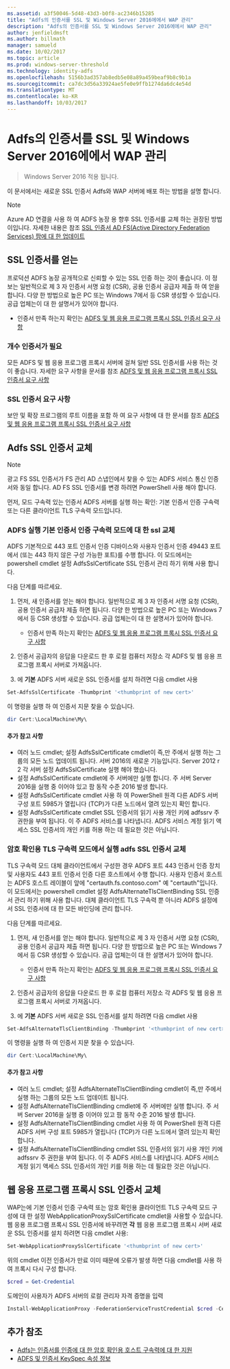 ```yaml
---
ms.assetid: a3f50046-5d48-43d3-b0f8-ac2346b15285
title: "Adfs의 인증서를 SSL 및 Windows Server 2016에에서 WAP 관리"
description: "Adfs의 인증서를 SSL 및 Windows Server 2016에에서 WAP 관리"
author: jenfieldmsft
ms.author: billmath
manager: samueld
ms.date: 10/02/2017
ms.topic: article
ms.prod: windows-server-threshold
ms.technology: identity-adfs
ms.openlocfilehash: 5156b3ad357ab8edb5e08a89a459beaf9b8c9b1a
ms.sourcegitcommit: ca7dc3d56a33924ae5fe0e9ffb1274da6dc4e54d
ms.translationtype: MT
ms.contentlocale: ko-KR
ms.lasthandoff: 10/03/2017
---
```

# <a name="managing-ssl-certificates-in-ad-fs-and-wap-in-windows-server-2016"></a>Adfs의 인증서를 SSL 및 Windows Server 2016에에서 WAP 관리

>Windows Server 2016 적용 됩니다.

이 문서에서는 새로운 SSL 인증서 Adfs와 WAP 서버에 배포 하는 방법을 설명 합니다.

>[!NOTE]
>Azure AD 연결을 사용 하 여 ADFS 농장 용 향후 SSL 인증서를 교체 하는 권장된 방법이입니다.  자세한 내용은 참조 [SSL 인증서 AD FS(Active Directory Federation Services) 팜에 대 한 업데이트](https://docs.microsoft.com/azure/active-directory/connect/active-directory-aadconnectfed-ssl-update)

## <a name="obtaining-your-ssl-certificates"></a>SSL 인증서를 얻는
프로덕션 ADFS 농장 공개적으로 신뢰할 수 있는 SSL 인증 하는 것이 좋습니다. 이 정보는 일반적으로 제 3 자 인증서 서명 요청 (CSR), 공용 인증서 공급자 제출 하 여 얻을 합니다. 다양 한 방법으로 높은 PC 또는 Windows 7에서 등 CSR 생성할 수 있습니다. 공급 업체는이 대 한 설명서가 있어야 합니다.

- 인증서 만족 하는지 확인는 [ADFS 및 웹 응용 프로그램 프록시 SSL 인증서 요구 사항](https://technet.microsoft.com/en-us/windows-server-docs/identity/ad-fs/overview/AD-FS-2016-Requirements#BKMK_1)

### <a name="how-many-certificates-are-needed"></a>개수 인증서가 필요
모든 ADFS 및 웹 응용 프로그램 프록시 서버에 걸쳐 일반 SSL 인증서를 사용 하는 것이 좋습니다. 자세한 요구 사항을 문서를 참조 [ADFS 및 웹 응용 프로그램 프록시 SSL 인증서 요구 사항](https://technet.microsoft.com/en-us/windows-server-docs/identity/ad-fs/overview/AD-FS-2016-Requirements#BKMK_1)

### <a name="ssl-certificate-requirements"></a>SSL 인증서 요구 사항
보안 및 확장 프로그램의 루트 이름을 포함 하 여 요구 사항에 대 한 문서를 참조 [ADFS 및 웹 응용 프로그램 프록시 SSL 인증서 요구 사항](https://technet.microsoft.com/en-us/windows-server-docs/identity/ad-fs/overview/AD-FS-2016-Requirements#BKMK_1)

## <a name="replacing-the-ssl-certificate-for-ad-fs"></a>Adfs SSL 인증서 교체
> [!NOTE]
> 광고 FS SSL 인증서가 FS 관리 AD 스냅인에서 찾을 수 있는 ADFS 서비스 통신 인증서와 동일 합니다. AD FS SSL 인증서를 변경 하려면 PowerShell 사용 해야 합니다.

먼저, 모드 구속력 있는 인증서 ADFS 서버를 실행 하는 확인: 기본 인증서 인증 구속력 또는 다른 클라이언트 TLS 구속력 모드입니다.

### <a name="replacing-the-ssl-certificate-for-ad-fs-running-in-default-certificate-authentication-binding-mode"></a>ADFS 실행 기본 인증서 인증 구속력 모드에 대 한 ssl 교체
ADFS 기본적으로 443 포트 인증서 인증 디바이스와 사용자 인증서 인증 49443 포트에서 (또는 443 하지 않은 구성 가능한 포트)를 수행 합니다.
이 모드에서는 powershell cmdlet 설정 AdfsSslCertificate SSL 인증서 관리 하기 위해 사용 합니다.

다음 단계를 따르세요.

1. 먼저, 새 인증서를 얻는 해야 합니다. 일반적으로 제 3 자 인증서 서명 요청 (CSR), 공용 인증서 공급자 제출 하면 됩니다. 다양 한 방법으로 높은 PC 또는 Windows 7에서 등 CSR 생성할 수 있습니다. 공급 업체는이 대 한 설명서가 있어야 합니다.

    * 인증서 만족 하는지 확인는 [ADFS 및 웹 응용 프로그램 프록시 SSL 인증서 요구 사항](https://technet.microsoft.com/en-us/windows-server-docs/identity/ad-fs/overview/AD-FS-2016-Requirements#BKMK_1)

1. 인증서 공급자의 응답을 다운로드 한 후 로컬 컴퓨터 저장소 각 ADFS 및 웹 응용 프로그램 프록시 서버로 가져옵니다.

1. 에 **기본** ADFS 서버 새로운 SSL 인증서를 설치 하려면 다음 cmdlet 사용

```powershell
Set-AdfsSslCertificate -Thumbprint '<thumbprint of new cert>'
```

이 명령을 실행 하 여 인증서 지문 찾을 수 있습니다.

```powershell
dir Cert:\LocalMachine\My\
```

#### <a name="additional-notes"></a>추가 참고 사항

* 여러 노드 cmdlet; 설정 AdfsSslCertificate cmdlet이 즉,만 주에서 실행 하는 그룹의 모든 노드 업데이트 됩니다. 서버 2016의 새로운 기능입니다. Server 2012 r 2 각 서버 설정 AdfsSslCertificate 실행 해야 했습니다.
* 설정 AdfsSslCertificate cmdlet에 주 서버에만 실행 합니다. 주 서버 Server 2016을 실행 중 이어야 있고 팜 동작 수준 2016 발생 합니다.
* 설정 AdfsSslCertificate cmdlet 사용 하 여 PowerShell 원격 다른 ADFS 서버 구성 포트 5985가 열립니다 (TCP)가 다른 노드에서 열려 있는지 확인 합니다.
* 설정 AdfsSslCertificate cmdlet SSL 인증서의 읽기 사용 개인 키에 adfssrv 주 권한을 부여 됩니다. 이 주 ADFS 서비스를 나타냅니다. ADFS 서비스 계정 읽기 액세스 SSL 인증서의 개인 키를 허용 하는 데 필요한 것은 아닙니다.

### <a name="replacing-the-ssl-certificate-for-ad-fs-running-in-alternate-tls-binding-mode"></a>암호 확인용 TLS 구속력 모드에서 실행 adfs SSL 인증서 교체
TLS 구속력 모드 대체 클라이언트에서 구성한 경우 ADFS 포트 443 인증서 인증 장치 및 사용자도 443 포트 인증서 인증 다른 호스트에서 수행 합니다. 사용자 인증서 호스트는 ADFS 호스트 레이블이 앞에 "certauth.fs.contoso.com" 예 "certauth"입니다.
이 모드에서는 powershell cmdlet 설정 AdfsAlternateTlsClientBinding SSL 인증서 관리 하기 위해 사용 합니다. 대체 클라이언트 TLS 구속력 뿐 아니라 ADFS 설정에서 SSL 인증서에 대 한 모든 바인딩에 관리 합니다.

다음 단계를 따르세요.

1. 먼저, 새 인증서를 얻는 해야 합니다. 일반적으로 제 3 자 인증서 서명 요청 (CSR), 공용 인증서 공급자 제출 하면 됩니다. 다양 한 방법으로 높은 PC 또는 Windows 7에서 등 CSR 생성할 수 있습니다. 공급 업체는이 대 한 설명서가 있어야 합니다.

    * 인증서 만족 하는지 확인는 [ADFS 및 웹 응용 프로그램 프록시 SSL 인증서 요구 사항](https://technet.microsoft.com/en-us/windows-server-docs/identity/ad-fs/overview/AD-FS-2016-Requirements#BKMK_1)

1. 인증서 공급자의 응답을 다운로드 한 후 로컬 컴퓨터 저장소 각 ADFS 및 웹 응용 프로그램 프록시 서버로 가져옵니다.

1. 에 **기본** ADFS 서버 새로운 SSL 인증서를 설치 하려면 다음 cmdlet 사용

```powershell
Set-AdfsAlternateTlsClientBinding -Thumbprint '<thumbprint of new cert>'
```

이 명령을 실행 하 여 인증서 지문 찾을 수 있습니다.

```powershell
dir Cert:\LocalMachine\My\
```

#### <a name="additional-notes"></a>추가 참고 사항

* 여러 노드 cmdlet; 설정 AdfsAlternateTlsClientBinding cmdlet이 즉,만 주에서 실행 하는 그룹의 모든 노드 업데이트 됩니다.
* 설정 AdfsAlternateTlsClientBinding cmdlet에 주 서버에만 실행 합니다. 주 서버 Server 2016을 실행 중 이어야 있고 팜 동작 수준 2016 발생 합니다.
* 설정 AdfsAlternateTlsClientBinding cmdlet 사용 하 여 PowerShell 원격 다른 ADFS 서버 구성 포트 5985가 열립니다 (TCP)가 다른 노드에서 열려 있는지 확인 합니다.
* 설정 AdfsAlternateTlsClientBinding cmdlet SSL 인증서의 읽기 사용 개인 키에 adfssrv 주 권한을 부여 됩니다. 이 주 ADFS 서비스를 나타냅니다. ADFS 서비스 계정 읽기 액세스 SSL 인증서의 개인 키를 허용 하는 데 필요한 것은 아닙니다.

## <a name="replacing-the-ssl-certificate-for-the-web-application-proxy"></a>웹 응용 프로그램 프록시 SSL 인증서 교체
WAP는에 기본 인증서 인증 구속력 또는 암호 확인용 클라이언트 TLS 구속력 모드 구성에 대 한 설정 WebApplicationProxySslCertificate cmdlet을 사용할 수 있습니다.
웹 응용 프로그램 프록시 SSL 인증서에 바꾸려면 **각** 웹 응용 프로그램 프록시 서버 새로운 SSL 인증서를 설치 하려면 다음 cmdlet 사용:

```powershell
Set-WebApplicationProxySslCertificate '<thumbprint of new cert>'
```

위의 cmdlet 이전 인증서가 만료 이미 때문에 오류가 발생 하면 다음 cmdlet를 사용 하 여 프록시 다시 구성 합니다.

```powershell
$cred = Get-Credential
```

도메인이 사용자가 ADFS 서버의 로컬 관리자 자격 증명을 입력

```powershell
Install-WebApplicationProxy -FederationServiceTrustCredential $cred -CertificateThumbprint '<thumbprint of new cert>' -FederationServiceName 'fs.contoso.com'
```

## <a name="additional-references"></a>추가 참조  
* [Adfs는 인증서를 인증에 대 한 암호 확인용 호스트 구속력에 대 한 지원](../operations/AD-FS-support-for-alternate-hostname-binding-for-certificate-authentication.md)
* [ADFS 및 인증서 KeySpec 속성 정보](../technical-reference/AD-FS-and-KeySpec-Property.md)
